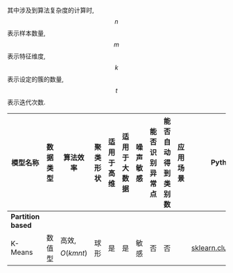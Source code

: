 其中涉及到算法复杂度的计算时, $$n$$表示样本数量, $$m$$表示特征维度, $$k$$表示设定的簇的数量, $$t$$表示迭代次数.

模型名称|数据类型|算法效率|聚类形状|适用于高维|适用于大数据|噪声敏感|能否识别异常点|能否自动得到类别数|应用场景|Python API
---|---|---|---|---|---|---|---|---|---|---
**Partition based**|
K-Means|数值型|高效,$$O(kmnt)$$|球形|是|是|敏感|否|否| |[sklearn.cluster.KMeans](https://scikit-learn.org/stable/modules/generated/sklearn.cluster.KMeans.html#sklearn.cluster.KMeans)
